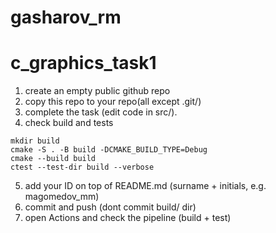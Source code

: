 # gasharov_rm
# c_graphics_task1

1. create an empty public github repo 
2. copy this repo to your repo(all except .git/)
3. сomplete the task (edit code in src/).
4. check build and tests
```
mkdir build
cmake -S . -B build -DCMAKE_BUILD_TYPE=Debug
cmake --build build
ctest --test-dir build --verbose
```
5. add your ID on top of README.md 
(surname + initials, e.g. magomedov_mm)
6. commit and push (dont commit build/ dir)
7. open Actions and check the pipeline (build + test)
